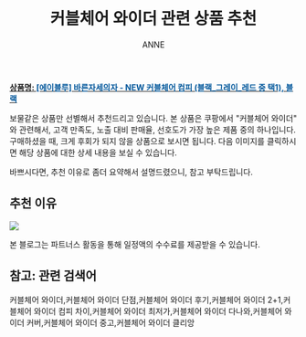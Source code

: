 ﻿---
layout: post
title:  "커블체어 와이더 관련 상품 추천"
author: ANNE
categories: [ 가구/인테리어 ]
tags: [커블체어 와이더,커블체어 와이더 단점,커블체어 와이더 후기,커블체어 와이더 2+1,커블체어 와이더 컴피 차이,커블체어 와이더 최저가,커블체어 와이더 다나와,커블체어 와이더 커버,커블체어 와이더 중고,커블체어 와이더 클리앙]
image: https://static.coupangcdn.com/image/vendor_inventory/a543/883b9aba2734e85e13289cc2b3b1a6c13d9e0d74c9e99f7be5fd94bbbf1e.jpg 
description: "쿠팡에서 커블체어 와이더 관련 상품으로 가장 고객 선호도가 높은 제품 중 하나입니다."
---

<a href="https://link.coupang.com/re/AFFSDP?lptag=AF5184500&pageKey=346480524&itemId=1099751496&vendorItemId=71423601134&traceid=V0-153-5374b98144953cbe"><b>상품명: <font color='#01579B'>[에이블루] 바른자세의자 - NEW 커블체어 컴피 (블랙_그레이_레드 중 택1), 블랙</font></b></a>

보물같은 상품만 선별해서 추천드리고 있습니다.
본 상품은 쿠팡에서 "커블체어 와이더" 와 관련해서, 고객 만족도, 노출 대비 판매율, 선호도가 가장 높은 제품 중의 하나입니다.
구매하셨을 때, 크게 후회가 되지 않을 상품으로 보시면 됩니다. 
다음 이미지를 클릭하시면 해당 상품에 대한 상세 내용을 보실 수 있습니다.

바쁘시다면, 추천 이유로 좀더 요약해서 설명드렸으니, 참고 부탁드립니다.

## 추천 이유 

<a href="https://link.coupang.com/re/AFFSDP?lptag=AF5184500&pageKey=346480524&itemId=1099751496&vendorItemId=71423601134&traceid=V0-153-5374b98144953cbe"><img src="https://thumbnail8.coupangcdn.com/thumbnails/remote/q89/image/vendor_inventory/534e/0a3e8c58352fd612382a1bbaeab9c6ce32fd415508db8429a3a33a39b0ef.jpg"></a> 

본 블로그는 파트너스 활동을 통해 일정액의 수수료를 제공받을 수 있습니다.

## 참고: 관련 검색어    
커블체어 와이더,커블체어 와이더 단점,커블체어 와이더 후기,커블체어 와이더 2+1,커블체어 와이더 컴피 차이,커블체어 와이더 최저가,커블체어 와이더 다나와,커블체어 와이더 커버,커블체어 와이더 중고,커블체어 와이더 클리앙